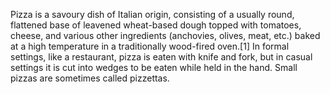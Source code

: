Pizza is a savoury dish of Italian origin, consisting of a usually round, flattened base of leavened wheat-based dough topped with tomatoes, cheese, and various other ingredients (anchovies, olives, meat, etc.) baked at a high temperature in a traditionally wood-fired oven.[1] In formal settings, like a restaurant, pizza is eaten with knife and fork, but in casual settings it is cut into wedges to be eaten while held in the hand. Small pizzas are sometimes called pizzettas. 
